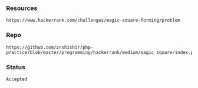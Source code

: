 ### Resources
    https://www.hackerrank.com/challenges/magic-square-forming/problem

### Repo
    https://github.com/zrshishir/php-practice/blob/master/programming/hackerrank/medium/magic_square/index.php

### Status
    Accepted
